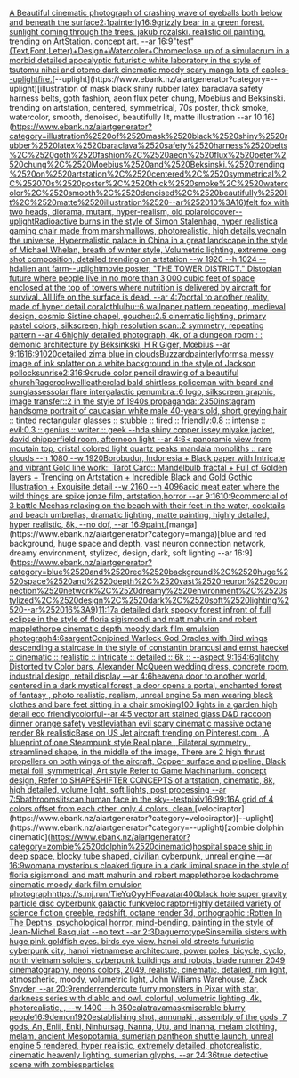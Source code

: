 [A Beautiful cinematic photograph of crashing wave of eyeballs both below and beneath the surface](https://www.ebank.nz/aiartgenerator?category=A%2520Beautiful%2520cinematic%2520photograph%2520of%2520crashing%2520wave%2520of%2520eyeballs%2520both%2520below%2520and%2520beneath%2520the%2520surface)[2:1](https://www.ebank.nz/aiartgenerator?category=2%3A1)[painterly](https://www.ebank.nz/aiartgenerator?category=painterly)[16:9](https://www.ebank.nz/aiartgenerator?category=16%3A9)[grizzly bear in a green forest. sunlight coming through the trees. jakub rozalski. realistic oil painting. trending on ArtStation. concept art. --ar 16:9](https://www.ebank.nz/aiartgenerator?category=grizzly%2520bear%2520in%2520a%2520green%2520forest.%2520sunlight%2520coming%2520through%2520the%2520trees.%2520jakub%2520rozalski.%2520realistic%2520oil%2520painting.%2520trending%2520on%2520ArtStation.%2520concept%2520art.%2520--ar%252016%3A9)["test"(Text,Font,Letter)+Design+Watercoler+Chrome](https://www.ebank.nz/aiartgenerator?category=%22test%22%28Text%2CFont%2CLetter%29%2BDesign%2BWatercoler%2BChrome)[close up of a simulacrum in a morbid detailed apocalyptic futuristic white laboratory in the style of tsutomu nihei and otomo dark cinematic moody scary manga lots of cables](https://www.ebank.nz/aiartgenerator?category=close%2520up%2520of%2520a%2520simulacrum%2520in%2520a%2520morbid%2520detailed%2520apocalyptic%2520futuristic%2520white%2520laboratory%2520in%2520the%2520style%2520of%2520tsutomu%2520nihei%2520and%2520otomo%2520dark%2520cinematic%2520moody%2520scary%2520manga%2520lots%2520of%2520cables)[--uplight](https://www.ebank.nz/aiartgenerator?category=--uplight)[fire.](https://www.ebank.nz/aiartgenerator?category=fire.)[--uplight](https://www.ebank.nz/aiartgenerator?category=--uplight)[illustration of mask black shiny rubber latex baraclava safety harness belts, goth fashion, aeon flux peter chung, Moebius and Beksinski. trending on artstation, centered, symmetrical, 70s poster, thick smoke, watercolor, smooth, denoised, beautifully lit, matte illustration --ar 10:16](https://www.ebank.nz/aiartgenerator?category=illustration%2520of%2520mask%2520black%2520shiny%2520rubber%2520latex%2520baraclava%2520safety%2520harness%2520belts%2C%2520goth%2520fashion%2C%2520aeon%2520flux%2520peter%2520chung%2C%2520Moebius%2520and%2520Beksinski.%2520trending%2520on%2520artstation%2C%2520centered%2C%2520symmetrical%2C%252070s%2520poster%2C%2520thick%2520smoke%2C%2520watercolor%2C%2520smooth%2C%2520denoised%2C%2520beautifully%2520lit%2C%2520matte%2520illustration%2520--ar%252010%3A16)[felt fox with two heads, diorama, mutant, hyper-realism, old polaroid](https://www.ebank.nz/aiartgenerator?category=felt%2520fox%2520with%2520two%2520heads%2C%2520diorama%2C%2520mutant%2C%2520hyper-realism%2C%2520old%2520polaroid)[cover](https://www.ebank.nz/aiartgenerator?category=cover)[--uplight](https://www.ebank.nz/aiartgenerator?category=--uplight)[Radioactive burns in the style of Simon Stalenhag, hyper realistic](https://www.ebank.nz/aiartgenerator?category=Radioactive%2520burns%2520in%2520the%2520style%2520of%2520Simon%2520Stalenhag%2C%2520hyper%2520realistic)[a gaming chair made from marshmallows, photorealistic, high details,](https://www.ebank.nz/aiartgenerator?category=a%2520gaming%2520chair%2520made%2520from%2520marshmallows%2C%2520photorealistic%2C%2520high%2520details%2C)[vecna](https://www.ebank.nz/aiartgenerator?category=vecna)[In the universe, Hyperrealistic palace in China in a great landscape in the style of Michael Whelan, breath of winter style, Volumetric lighting, extreme long shot composition, detailed trending on artstation --w 1920 --h 1024 --hd](https://www.ebank.nz/aiartgenerator?category=In%2520the%2520universe%2C%2520Hyperrealistic%2520palace%2520in%2520China%2520in%2520a%2520great%2520landscape%2520in%2520the%2520style%2520of%2520Michael%2520Whelan%2C%2520breath%2520of%2520winter%2520style%2C%2520Volumetric%2520lighting%2C%2520extreme%2520long%2520shot%2520composition%2C%2520detailed%2520trending%2520on%2520artstation%2520--w%25201920%2520--h%25201024%2520--hd)[alien ant farm](https://www.ebank.nz/aiartgenerator?category=alien%2520ant%2520farm)[--uplight](https://www.ebank.nz/aiartgenerator?category=--uplight)[movie poster, "THE TOWER DISTRICT."  Distopian future where people live in no more than 3,000 cubic feet of space enclosed at the top of towers where nutrition is delivered by aircraft for survival.  All life on the surface is dead.  --ar 4:7](https://www.ebank.nz/aiartgenerator?category=movie%2520poster%2C%2520%22THE%2520TOWER%2520DISTRICT.%22%2520%2520Distopian%2520future%2520where%2520people%2520live%2520in%2520no%2520more%2520than%25203%2C000%2520cubic%2520feet%2520of%2520space%2520enclosed%2520at%2520the%2520top%2520of%2520towers%2520where%2520nutrition%2520is%2520delivered%2520by%2520aircraft%2520for%2520survival.%2520%2520All%2520life%2520on%2520the%2520surface%2520is%2520dead.%2520%2520--ar%25204%3A7)[portal to another reality, made of hyper detail coral](https://www.ebank.nz/aiartgenerator?category=portal%2520to%2520another%2520reality%2C%2520made%2520of%2520hyper%2520detail%2520coral)[cthlulhu::6 wallpaper pattern repeating, medieval design, cosmic Sistine chapel, gouche::2.5 cinematic lighting, primary pastel colors, silkscreen, high resolution scan::2 symmetry, repeating pattern --ar 4:6](https://www.ebank.nz/aiartgenerator?category=cthlulhu%3A%3A6%2520wallpaper%2520pattern%2520repeating%2C%2520medieval%2520design%2C%2520cosmic%2520Sistine%2520chapel%2C%2520gouche%3A%3A2.5%2520cinematic%2520lighting%2C%2520primary%2520pastel%2520colors%2C%2520silkscreen%2C%2520high%2520resolution%2520scan%3A%3A2%2520symmetry%2C%2520repeating%2520pattern%2520--ar%25204%3A6)[highly detailed photograph, 4k, of a dungeon room : : demonic architecture by Beksinkski, H R Giger, Mœbius --ar 9:16](https://www.ebank.nz/aiartgenerator?category=highly%2520detailed%2520photograph%2C%25204k%2C%2520of%2520a%2520dungeon%2520room%2520%3A%2520%3A%2520demonic%2520architecture%2520by%2520Beksinkski%2C%2520H%2520R%2520Giger%2C%2520M%C5%93bius%2520--ar%25209%3A16)[16:9](https://www.ebank.nz/aiartgenerator?category=16%3A9)[1020](https://www.ebank.nz/aiartgenerator?category=1020)[detailed zima blue in clouds](https://www.ebank.nz/aiartgenerator?category=detailed%2520zima%2520blue%2520in%2520clouds)[Buzzard](https://www.ebank.nz/aiartgenerator?category=Buzzard)[painterly](https://www.ebank.nz/aiartgenerator?category=painterly)[forms](https://www.ebank.nz/aiartgenerator?category=forms)[a messy image of ink splatter on a white background in the style of Jackson pollock](https://www.ebank.nz/aiartgenerator?category=a%2520messy%2520image%2520of%2520ink%2520splatter%2520on%2520a%2520white%2520background%2520in%2520the%2520style%2520of%2520Jackson%2520pollock)[sunrise](https://www.ebank.nz/aiartgenerator?category=sunrise)[2:3](https://www.ebank.nz/aiartgenerator?category=2%3A3)[16:9](https://www.ebank.nz/aiartgenerator?category=16%3A9)[crude color pencil drawing of a beautiful church](https://www.ebank.nz/aiartgenerator?category=crude%2520color%2520pencil%2520drawing%2520of%2520a%2520beautiful%2520church)[Rage](https://www.ebank.nz/aiartgenerator?category=Rage)[rockwell](https://www.ebank.nz/aiartgenerator?category=rockwell)[leatherclad bald shirtless policeman with beard and sunglasses](https://www.ebank.nz/aiartgenerator?category=leatherclad%2520bald%2520shirtless%2520policeman%2520with%2520beard%2520and%2520sunglasses)[solar flare intergalactic penumbra::6 logo, silkscreen graphic, image transfer::2 in the style of 1940s propaganda::2](https://www.ebank.nz/aiartgenerator?category=solar%2520flare%2520intergalactic%2520penumbra%3A%3A6%2520logo%2C%2520silkscreen%2520graphic%2C%2520image%2520transfer%3A%3A2%2520in%2520the%2520style%2520of%25201940s%2520propaganda%3A%3A2)[350](https://www.ebank.nz/aiartgenerator?category=350)[instagram handsome portrait of caucasian white male 40-years old, short greying hair :: tinted rectangular glasses :: stubble :: tired :: friendly:0.8 :: intense :: evil:0.3 :: genius :: writer :: geek --hd](https://www.ebank.nz/aiartgenerator?category=instagram%2520handsome%2520portrait%2520of%2520caucasian%2520white%2520male%252040-years%2520old%2C%2520short%2520greying%2520hair%2520%3A%3A%2520tinted%2520rectangular%2520glasses%2520%3A%3A%2520stubble%2520%3A%3A%2520tired%2520%3A%3A%2520friendly%3A0.8%2520%3A%3A%2520intense%2520%3A%3A%2520evil%3A0.3%2520%3A%3A%2520genius%2520%3A%3A%2520writer%2520%3A%3A%2520geek%2520--hd)[a shiny copper issey miyake jacket, david chipperfield room, afternoon light --ar 4:6](https://www.ebank.nz/aiartgenerator?category=a%2520shiny%2520copper%2520issey%2520miyake%2520jacket%2C%2520david%2520chipperfield%2520room%2C%2520afternoon%2520light%2520--ar%25204%3A6)[< panoramic view from moutain top, cristal colored light quartz peaks mandala monoliths :: rare clouds --h 1080 --w 1920](https://www.ebank.nz/aiartgenerator?category=%3C%2520panoramic%2520view%2520from%2520moutain%2520top%2C%2520cristal%2520colored%2520light%2520quartz%2520peaks%2520mandala%2520monoliths%2520%3A%3A%2520rare%2520clouds%2520--h%25201080%2520--w%25201920)[Borobudur, Indonesia + Black paper with Intricate and vibrant Gold line work:: Tarot Card:: Mandelbulb fractal + Full of Golden layers + Trending on Artstation + Incredible Black and Gold Gothic Illustration + Exquisite detail --w 2160  --h 4096](https://www.ebank.nz/aiartgenerator?category=Borobudur%2C%2520Indonesia%2520%2B%2520Black%2520paper%2520with%2520Intricate%2520and%2520vibrant%2520Gold%2520line%2520work%3A%3A%2520Tarot%2520Card%3A%3A%2520Mandelbulb%2520fractal%2520%2B%2520Full%2520of%2520Golden%2520layers%2520%2B%2520Trending%2520on%2520Artstation%2520%2B%2520Incredible%2520Black%2520and%2520Gold%2520Gothic%2520Illustration%2520%2B%2520Exquisite%2520detail%2520--w%25202160%2520%2520--h%25204096)[acid meat eater where the wild things are spike jonze film, artstation,horror --ar 9:16](https://www.ebank.nz/aiartgenerator?category=acid%2520meat%2520eater%2520where%2520the%2520wild%2520things%2520are%2520spike%2520jonze%2520film%2C%2520artstation%2Chorror%2520--ar%25209%3A16)[10:9](https://www.ebank.nz/aiartgenerator?category=10%3A9)[commercial of 3 battle Mechas relaxing on the beach with their feet in the water, cocktails and beach umbrellas, dramatic lighting, matte painting, highly detailed, hyper realistic, 8k, --no dof, --ar 16:9](https://www.ebank.nz/aiartgenerator?category=commercial%2520of%25203%2520battle%2520Mechas%2520relaxing%2520on%2520the%2520beach%2520with%2520their%2520feet%2520in%2520the%2520water%2C%2520cocktails%2520and%2520beach%2520umbrellas%2C%2520dramatic%2520lighting%2C%2520matte%2520painting%2C%2520highly%2520detailed%2C%2520hyper%2520realistic%2C%25208k%2C%2520--no%2520dof%2C%2520--ar%252016%3A9)[paint.](https://www.ebank.nz/aiartgenerator?category=paint.)[manga](https://www.ebank.nz/aiartgenerator?category=manga)[blue and red background, huge space and depth, vast neuron connection network, dreamy environment, stylized, design, dark, soft lighting --ar 16:9](https://www.ebank.nz/aiartgenerator?category=blue%2520and%2520red%2520background%2C%2520huge%2520space%2520and%2520depth%2C%2520vast%2520neuron%2520connection%2520network%2C%2520dreamy%2520environment%2C%2520stylized%2C%2520design%2C%2520dark%2C%2520soft%2520lighting%2520--ar%252016%3A9)[11:17](https://www.ebank.nz/aiartgenerator?category=11%3A17)[a detailed dark spooky forest infront of full eclipse in the style of floria sigismondi and matt mahurin and robert mapplethorpe cinematic depth moody dark film emulsion photograph](https://www.ebank.nz/aiartgenerator?category=a%2520detailed%2520dark%2520spooky%2520forest%2520infront%2520of%2520full%2520eclipse%2520in%2520the%2520style%2520of%2520floria%2520sigismondi%2520and%2520matt%2520mahurin%2520and%2520robert%2520mapplethorpe%2520cinematic%2520depth%2520moody%2520dark%2520film%2520emulsion%2520photograph)[4:6](https://www.ebank.nz/aiartgenerator?category=4%3A6)[sargent](https://www.ebank.nz/aiartgenerator?category=sargent)[Conjoined Warlock God Oracles with Bird wings descending a staircase in the style of constantin brancusi and ernst haeckel :: cinematic :: realistic :: intricate :: detailed :: 6k :: --aspect 9:16](https://www.ebank.nz/aiartgenerator?category=Conjoined%2520Warlock%2520God%2520Oracles%2520with%2520Bird%2520wings%2520descending%2520a%2520staircase%2520in%2520the%2520style%2520of%2520constantin%2520brancusi%2520and%2520ernst%2520haeckel%2520%3A%3A%2520cinematic%2520%3A%3A%2520realistic%2520%3A%3A%2520intricate%2520%3A%3A%2520detailed%2520%3A%3A%25206k%2520%3A%3A%2520--aspect%25209%3A16)[4:6](https://www.ebank.nz/aiartgenerator?category=4%3A6)[glitchy Distorted tv Color bars, Alexander McQueen wedding dress, concrete room, industrial design, retail display —ar 4:6](https://www.ebank.nz/aiartgenerator?category=glitchy%2520Distorted%2520tv%2520Color%2520bars%2C%2520Alexander%2520McQueen%2520wedding%2520dress%2C%2520concrete%2520room%2C%2520industrial%2520design%2C%2520retail%2520display%2520%E2%80%94ar%25204%3A6)[heaven](https://www.ebank.nz/aiartgenerator?category=heaven)[a door to another world, centered in a dark mystical forest, a door opens a portal, enchanted forest of fantasy , photo realistic, realism, unreal engine 5](https://www.ebank.nz/aiartgenerator?category=a%2520door%2520to%2520another%2520world%2C%2520centered%2520in%2520a%2520dark%2520mystical%2520forest%2C%2520a%2520door%2520opens%2520a%2520portal%2C%2520enchanted%2520forest%2520of%2520fantasy%2520%2C%2520photo%2520realistic%2C%2520realism%2C%2520unreal%2520engine%25205)[a man wearing black clothes and bare feet sitting in a chair smoking](https://www.ebank.nz/aiartgenerator?category=a%2520man%2520wearing%2520black%2520clothes%2520and%2520bare%2520feet%2520sitting%2520in%2520a%2520chair%2520smoking)[100 lights in a garden high detail eco friendly](https://www.ebank.nz/aiartgenerator?category=100%2520lights%2520in%2520a%2520garden%2520high%2520detail%2520eco%2520friendly)[colorful](https://www.ebank.nz/aiartgenerator?category=colorful)[--ar 4:5 vector art stained glass D&D raccoon dinner orange safety vest](https://www.ebank.nz/aiartgenerator?category=--ar%25204%3A5%2520vector%2520art%2520stained%2520glass%2520D%26D%2520raccoon%2520dinner%2520orange%2520safety%2520vest)[leviathan evil scary cinematic massive octane render 8k realistic](https://www.ebank.nz/aiartgenerator?category=leviathan%2520evil%2520scary%2520cinematic%2520massive%2520octane%2520render%25208k%2520realistic)[Base on US Jet aircraft trending on Pinterest.com , A blueprint of one Steampunk style Real plane , Bilateral symmetry , streamlined shape, in the middle of the image,  There are 2 high thrust propellers on both wings of the aircraft, Copper surface and pipeline,  Black metal foil, symmetrical,  Art style Refer to Game Machinarium.  concept design, Refer to SHAPESHIFTER CONCEPTS  of artstation, cinematic,  8k, high detailed,  volume light,  soft lights,  post processing    --ar 7:5](https://www.ebank.nz/aiartgenerator?category=Base%2520on%2520US%2520Jet%2520aircraft%2520trending%2520on%2520Pinterest.com%2520%2C%2520A%2520blueprint%2520of%2520one%2520Steampunk%2520style%2520Real%2520plane%2520%2C%2520Bilateral%2520symmetry%2520%2C%2520streamlined%2520shape%2C%2520in%2520the%2520middle%2520of%2520the%2520image%2C%2520%2520There%2520are%25202%2520high%2520thrust%2520propellers%2520on%2520both%2520wings%2520of%2520the%2520aircraft%2C%2520Copper%2520surface%2520and%2520pipeline%2C%2520%2520Black%2520metal%2520foil%2C%2520symmetrical%2C%2520%2520Art%2520style%2520Refer%2520to%2520Game%2520Machinarium.%2520%2520concept%2520design%2C%2520Refer%2520to%2520SHAPESHIFTER%2520CONCEPTS%2520%2520of%2520artstation%2C%2520cinematic%2C%2520%25208k%2C%2520high%2520detailed%2C%2520%2520volume%2520light%2C%2520%2520soft%2520lights%2C%2520%2520post%2520processing%2520%2520%2520%2520--ar%25207%3A5)[bathroom](https://www.ebank.nz/aiartgenerator?category=bathroom)[slitscan human face in the sky](https://www.ebank.nz/aiartgenerator?category=slitscan%2520human%2520face%2520in%2520the%2520sky)[--test](https://www.ebank.nz/aiartgenerator?category=--test)[pixiv](https://www.ebank.nz/aiartgenerator?category=pixiv)[16:9](https://www.ebank.nz/aiartgenerator?category=16%3A9)[9:16](https://www.ebank.nz/aiartgenerator?category=9%3A16)[A grid of 4 colors offset from each other. only 4 colors. clean.](https://www.ebank.nz/aiartgenerator?category=A%2520grid%2520of%25204%2520colors%2520offset%2520from%2520each%2520other.%2520only%25204%2520colors.%2520clean.)[velociraptor](https://www.ebank.nz/aiartgenerator?category=velociraptor)[--uplight](https://www.ebank.nz/aiartgenerator?category=--uplight)[zombie dolphin cinematic](https://www.ebank.nz/aiartgenerator?category=zombie%2520dolphin%2520cinematic)[hospital space ship in deep space, blocky tube shaped, civilian cyberpunk, unreal engine —ar 16:9](https://www.ebank.nz/aiartgenerator?category=hospital%2520space%2520ship%2520in%2520deep%2520space%2C%2520blocky%2520tube%2520shaped%2C%2520civilian%2520cyberpunk%2C%2520unreal%2520engine%2520%E2%80%94ar%252016%3A9)[woman](https://www.ebank.nz/aiartgenerator?category=woman)[a mysterious cloaked figure in a dark liminal space in the style of floria sigismondi and matt mahurin and robert mapplethorpe kodachrome cinematic moody dark film emulsion photograph](https://www.ebank.nz/aiartgenerator?category=a%2520mysterious%2520cloaked%2520figure%2520in%2520a%2520dark%2520liminal%2520space%2520in%2520the%2520style%2520of%2520floria%2520sigismondi%2520and%2520matt%2520mahurin%2520and%2520robert%2520mapplethorpe%2520kodachrome%2520cinematic%2520moody%2520dark%2520film%2520emulsion%2520photograph)[<https://s.mj.run/TieYqOyyHFo>](https://www.ebank.nz/aiartgenerator?category=%3Chttps%3A//s.mj.run/TieYqOyyHFo%3E)[avatar](https://www.ebank.nz/aiartgenerator?category=avatar)[400](https://www.ebank.nz/aiartgenerator?category=400)[black hole super gravity particle disc cyberbunk galactic funk](https://www.ebank.nz/aiartgenerator?category=black%2520hole%2520super%2520gravity%2520particle%2520disc%2520cyberbunk%2520galactic%2520funk)[velociraptor](https://www.ebank.nz/aiartgenerator?category=velociraptor)[Highly detailed variety of science fiction greeble, redshift, octane render 3d, orthographic](https://www.ebank.nz/aiartgenerator?category=Highly%2520detailed%2520variety%2520of%2520science%2520fiction%2520greeble%2C%2520redshift%2C%2520octane%2520render%25203d%2C%2520orthographic)[::](https://www.ebank.nz/aiartgenerator?category=%3A%3A)[Rotten In The Depths, psychological horror, mind-bending, painting in the style of Jean-Michel Basquiat --no text --ar 2:3](https://www.ebank.nz/aiartgenerator?category=Rotten%2520In%2520The%2520Depths%2C%2520psychological%2520horror%2C%2520mind-bending%2C%2520painting%2520in%2520the%2520style%2520of%2520Jean-Michel%2520Basquiat%2520--no%2520text%2520--ar%25202%3A3)[Daguerrotype](https://www.ebank.nz/aiartgenerator?category=Daguerrotype)[Sinsemilia sisters with huge pink goldfish eyes. birds eye view. hanoi old streets futuristic cyberpunk city, hanoi vietnamese architecture, power poles, bicycle, cyclo, north vietnam soldiers, cyberpunk buildings and robots, blade runner 2049 cinematography, neons colors, 2049, realistic, cinematic, detailed, rim light, atmospheric, moody, volumetric light, John Williams Warehouse, Zack Snyder, --ar 20:9](https://www.ebank.nz/aiartgenerator?category=Sinsemilia%2520sisters%2520with%2520huge%2520pink%2520goldfish%2520eyes.%2520birds%2520eye%2520view.%2520hanoi%2520old%2520streets%2520futuristic%2520cyberpunk%2520city%2C%2520hanoi%2520vietnamese%2520architecture%2C%2520power%2520poles%2C%2520bicycle%2C%2520cyclo%2C%2520north%2520vietnam%2520soldiers%2C%2520cyberpunk%2520buildings%2520and%2520robots%2C%2520blade%2520runner%25202049%2520cinematography%2C%2520neons%2520colors%2C%25202049%2C%2520realistic%2C%2520cinematic%2C%2520detailed%2C%2520rim%2520light%2C%2520atmospheric%2C%2520moody%2C%2520volumetric%2520light%2C%2520John%2520Williams%2520Warehouse%2C%2520Zack%2520Snyder%2C%2520--ar%252020%3A9)[render](https://www.ebank.nz/aiartgenerator?category=render)[render](https://www.ebank.nz/aiartgenerator?category=render)[cute furry monsters in Pixar with star, darkness series with diablo and owl, colorful, volumetric lighting, 4k, photorealistic, , --w 1400 --h 350](https://www.ebank.nz/aiartgenerator?category=cute%2520furry%2520monsters%2520in%2520Pixar%2520with%2520star%2C%2520darkness%2520series%2520with%2520diablo%2520and%2520owl%2C%2520colorful%2C%2520volumetric%2520lighting%2C%25204k%2C%2520photorealistic%2C%2520%2C%2520--w%25201400%2520--h%2520350)[calatrava](https://www.ebank.nz/aiartgenerator?category=calatrava)[mask](https://www.ebank.nz/aiartgenerator?category=mask)[miserable blurry people](https://www.ebank.nz/aiartgenerator?category=miserable%2520blurry%2520people)[16:9](https://www.ebank.nz/aiartgenerator?category=16%3A9)[demon](https://www.ebank.nz/aiartgenerator?category=demon)[1920](https://www.ebank.nz/aiartgenerator?category=1920)[establishing shot, annunaki ,  assembly of the gods, 7 gods, An, Enlil, Enki, Ninhursag, Nanna, Utu, and Inanna, melam clothing, melam, ancient Mesopotamia, sumerian pantheon shuttle launch, unreal engine 5 rendered, hyper realistic,  extremely detailed, photorealistic,  cinematic heavenly lighting, sumerian glyphs, --ar 24:36](https://www.ebank.nz/aiartgenerator?category=establishing%2520shot%2C%2520annunaki%2520%2C%2520%2520assembly%2520of%2520the%2520gods%2C%25207%2520gods%2C%2520An%2C%2520Enlil%2C%2520Enki%2C%2520Ninhursag%2C%2520Nanna%2C%2520Utu%2C%2520and%2520Inanna%2C%2520melam%2520clothing%2C%2520melam%2C%2520ancient%2520Mesopotamia%2C%2520sumerian%2520pantheon%2520shuttle%2520launch%2C%2520unreal%2520engine%25205%2520rendered%2C%2520hyper%2520realistic%2C%2520%2520extremely%2520detailed%2C%2520photorealistic%2C%2520%2520cinematic%2520heavenly%2520lighting%2C%2520sumerian%2520glyphs%2C%2520--ar%252024%3A36)[true detective scene with zombies](https://www.ebank.nz/aiartgenerator?category=true%2520detective%2520scene%2520with%2520zombies)[particles](https://www.ebank.nz/aiartgenerator?category=particles)